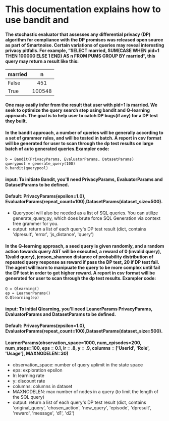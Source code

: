 # This documentation explains how to use bandit and
#### The stochastic evaluator that assesses any differential privacy (DP) algorithm for compliance with the DP promises was released open source as part of Smartnoise. Certain variations of queries may reveal interesting privacy pitfalls. For example, “SELECT married, SUM(CASE WHEN pid=1 THEN 100000 ELSE 1 END) AS n FROM PUMS GROUP BY married”, this query may return a result like this:
| married        | n            |
| :------------- | :----------: | 
|  False         | 451  |
| True           | 100548 |

#### One may easily infer from the result that user with pid=1 is married. We seek to optimize the query search step using bandit and Q-learning approach. The goal is to help user to catch DP bugs(if any) for a DP test they built. 
#### In the bandit approach, a number of queries will be generally according to a set of grammer rules, and will be tested in batch. A report in csv format will be generated for user to scan through the dp test results on large batch of auto generated queries.Exampler code:
    b = Bandit(PrivacyParams, EvaluatorParams, DatasetParams)
    querypool = generate_query(100)
    b.bandit(querypool)
#### input: To initiate Bandit, you'll need PrivacyParams, EvaluatorParams and DatasetParams to be defined. 
#### Default: PrivacyParams(epsilon=1.0), EvaluatorParams(repeat_count=100),DatasetParams(dataset_size=500). 
- Querypool will also be needed as a list of SQL queries. You can utilize generate_query,py, which does brute force SQL Generation via context free grammer for you.
- output: return a list of each query's DP test result (dict, contains 'dpresult', 'error', 'js_distance', 'query')

#### In the Q-learning approach, a seed query is given randomly, and a random action towards query AST will be executed, a reward of 0 (invalid query), 1(valid query), jenson_shannon distance of probability distribution of repeated query response as reward if pass the DP test, 20 if DP test fail. The agent will learn to manipuate the query to be more complex until fail the DP test in order to get higher reward.  A report in csv format will be generated for user to scan through the dp test results. Exampler code:
    Q = Qlearning()
    ep = LearnerParams()
    Q.Qlearning(ep)
#### input: To initial Qlearning, you'll need LeanerParams PrivacyParams, EvaluatorParams and DatasetParams to be defined.
#### Default: PrivacyParams(epsilon=1.0), EvaluatorParams(repeat_count=100),DatasetParams(dataset_size=500). 
#### LearnerParams(observation_space=1000, num_episodes=200, num_steps=100, eps = 0.1, lr = .8, y = .9, columns = ['UserId', 'Role', 'Usage'], MAXNODELEN=30)
- observation_space: number of query uplimit in the state space
- eps: exploration epsilon
- lr: learning rate
- y: discount rate
- columns: columns in dataset 
- MAXNODELEN: max number of nodes in a query (to limit the length of the SQL query)
- output: return a list of each query's DP test result (dict, contains 'original_query', 'chosen_action', 'new_query', 'episode', 'dpresult', 'reward', 'message', 'd1', 'd2')




